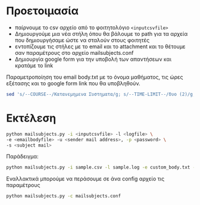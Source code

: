 # Προετοιμασία
* παίρνουμε το csv αρχείο από το φοιτητολόγιο ``<inputcsvfile>``
* Δημιουργούμε μια νέα στήλη όπου θα βάλουμε το path για τα αρχεία που δημιουργήσαμε ώστε να σταλούν στους φοιτητές
* εντοπίζουμε τις στήλες με το email και το attachment και το θέτουμε σαν παραμέτρους στο αρχείο mailsubjects.conf
* Δημιουργία google form για την υποβολή των απαντήσεων και κρατάμε το link


Παραμετροποίηση του email body.txt με το όνομα μαθήματος, τις ώρες εξέτασης και το google form link που θα υποβληθούν.

```bash
sed 's/--COURSE--/Κατανεμημενα Συστηματα/g; s/--TIME-LIMIT--/δυο (2)/g; s#--FORM-LINK--#https://form.link#g' body.txt > custom_body.txt  
```
# Εκτέλεση

```bash
python mailsubjects.py -i <inputcsvfile> -l <logfile> \ 
-e <emailbodyfile> -u <sender mail address>, -p <password> \
-s <subject mail>
```
Παράδειγμα:
```bash
python mailsubjects.py -i sample.csv -l sample.log -e custom_body.txt -u user@mail.com -p 'password' -s "θΕΜΑΤΑ ΕΞΕΤΑΣΕΩΝ ΣΤΑ ΚΑΤΑΝΕΜΗΜΕΝΑ ΣΥΣΤΗΜΑΤΑ"
```
Εναλλακτικά μπορούμε να περάσουμε σε άνα config αρχείο τις παραμέτρους
```bash
python mailsubjects.py -c mailsubjects.conf
```
